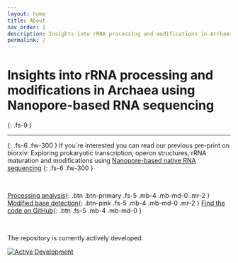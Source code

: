 ```yaml
---
layout: home
title: About
nav_order: 1
description: Insights into rRNA processing and modifications in Archaea using Nanopore-based RNA sequencing
permalink: /
---
```


# Insights into rRNA processing and modifications in Archaea using Nanopore-based RNA sequencing
{: .fs-9 }

--- 

{: .fs-6 .fw-300 } 
If you´re interested you can read our previous pre-print on biorxiv: Exploring prokaryotic transcription, operon structures, rRNA maturation and modifications using [Nanopore-based native RNA sequencing](https://www.biorxiv.org/content/10.1101/2019.12.18.880849v2)
{: .fs-6 .fw-300 } 

<br> 

[Processing analysis](processing_analysis){: .btn .btn-primary .fs-5 .mb-4 .mb-md-0 .mr-2 } [Modified base detection](mod_base){: .btn-pink .fs-5 .mb-4 .mb-md-0 .mr-2 } [Find the code on GitHub](https://github.com/felixgrunberger/rRNA_maturation){: .btn .fs-5 .mb-4 .mb-md-0 }


<br> 


The repository is currently actively developed.  

[![Active Development](https://img.shields.io/badge/Maintenance%20Level-Actively%20Developed-brightgreen.svg)](https://gist.github.com/cheerfulstoic/d107229326a01ff0f333a1d3476e068d)



